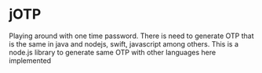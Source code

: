 # jOTP
Playing around with one time password. There is need to generate OTP that is the same in java and nodejs, swift, javascript among others. This is a node.js library to generate same OTP with other languages here implemented
